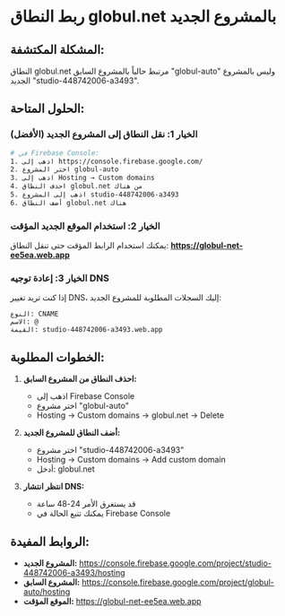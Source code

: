 # ربط النطاق globul.net بالمشروع الجديد

## المشكلة المكتشفة:
النطاق globul.net مرتبط حالياً بالمشروع السابق "globul-auto" وليس بالمشروع الجديد "studio-448742006-a3493".

## الحلول المتاحة:

### الخيار 1: نقل النطاق إلى المشروع الجديد (الأفضل)
```bash
# في Firebase Console:
1. اذهب إلى https://console.firebase.google.com/
2. اختر المشروع globul-auto
3. اذهب إلى Hosting → Custom domains
4. احذف النطاق globul.net من هناك
5. اذهب إلى المشروع studio-448742006-a3493
6. أضف النطاق globul.net هناك
```

### الخيار 2: استخدام الموقع الجديد المؤقت
يمكنك استخدام الرابط المؤقت حتى تنقل النطاق:
**https://globul-net-ee5ea.web.app**

### الخيار 3: إعادة توجيه DNS
إذا كنت تريد تغيير DNS، إليك السجلات المطلوبة للمشروع الجديد:

```
النوع: CNAME
الاسم: @
القيمة: studio-448742006-a3493.web.app
```

## الخطوات المطلوبة:

1. **احذف النطاق من المشروع السابق:**
   - اذهب إلى Firebase Console
   - اختر مشروع "globul-auto"
   - Hosting → Custom domains → globul.net → Delete

2. **أضف النطاق للمشروع الجديد:**
   - اختر مشروع "studio-448742006-a3493"
   - Hosting → Custom domains → Add custom domain
   - أدخل: globul.net

3. **انتظر انتشار DNS:**
   - قد يستغرق الأمر 24-48 ساعة
   - يمكنك تتبع الحالة في Firebase Console

## الروابط المفيدة:
- **المشروع الجديد:** https://console.firebase.google.com/project/studio-448742006-a3493/hosting
- **المشروع السابق:** https://console.firebase.google.com/project/globul-auto/hosting
- **الموقع المؤقت:** https://globul-net-ee5ea.web.app